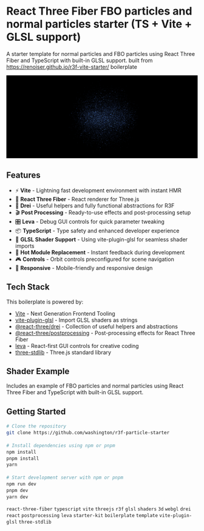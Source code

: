 # React Three Fiber FBO particles and normal particles starter (TS + Vite + GLSL support)


A starter template for normal particles and FBO particles using React Three Fiber and TypeScript with built-in GLSL support. built from https://renoiser.github.io/r3f-vite-starter/ boilerplate

![Alt text](public/example.png)


## Features

- ⚡️ **Vite** - Lightning fast development environment with instant HMR
- 🎨 **React Three Fiber** - React renderer for Three.js
- 🎁 **Drei** - Useful helpers and fully functional abstractions for R3F
- 🎬 **Post Processing** - Ready-to-use effects and post-processing setup
- 🎛️ **Leva** - Debug GUI controls for quick parameter tweaking
- 📦 **TypeScript** - Type safety and enhanced developer experience
- 🎯 **GLSL Shader Support** - Using vite-plugin-glsl for seamless shader imports
- 🔧 **Hot Module Replacement** - Instant feedback during development
- 🎮 **Controls** - Orbit controls preconfigured for scene navigation
- 📱 **Responsive** - Mobile-friendly and responsive design

## Tech Stack

This boilerplate is powered by:
- [Vite](https://vitejs.dev/) - Next Generation Frontend Tooling
- [vite-plugin-glsl](https://github.com/UstymUkhman/vite-plugin-glsl) - Import GLSL shaders as strings
- [@react-three/drei](https://github.com/pmndrs/drei) - Collection of useful helpers and abstractions
- [@react-three/postprocessing](https://github.com/pmndrs/react-postprocessing) - Post-processing effects for React Three Fiber
- [leva](https://github.com/pmndrs/leva) - React-first GUI controls for creative coding
- [three-stdlib](https://github.com/pmndrs/three-stdlib) - Three.js standard library

## Shader Example

Includes an example of FBO particles and normal particles using React Three Fiber and TypeScript with built-in GLSL support.

## Getting Started

```bash
# Clone the repository
git clone https://github.com/washington/r3f-particle-starter

# Install dependencies using npm or pnpm
npm install
pnpm install
yarn 

# Start development server with npm or pnpm
npm run dev
pnpm dev
yarn dev

```
`react-three-fiber` `typescript` `vite` `threejs` `r3f` `glsl` `shaders` `3d` `webgl` `drei` `react` `postprocessing` `leva` `starter-kit` `boilerplate` `template` `vite-plugin-glsl` `three-stdlib`
